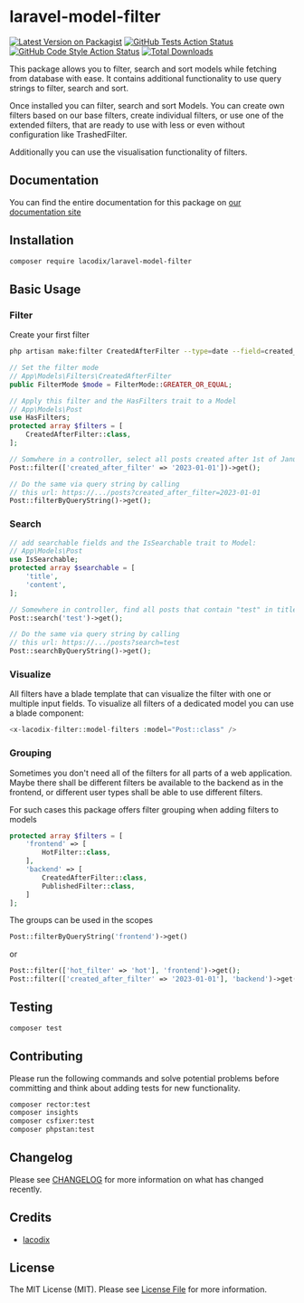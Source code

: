 # laravel-model-filter

[![Latest Version on Packagist](https://img.shields.io/packagist/v/lacodix/laravel-model-filter.svg?style=flat-square)](https://packagist.org/packages/lacodix/laravel-model-filter)
[![GitHub Tests Action Status](https://img.shields.io/github/actions/workflow/status/lacodix/laravel-model-filter/test.yaml?branch=master&label=tests&style=flat-square)](https://github.com/lacodix/laravel-model-filter/actions?query=workflow%3Atest+branch%3Amaster)
[![GitHub Code Style Action Status](https://img.shields.io/github/actions/workflow/status/lacodix/laravel-model-filter/style.yaml?branch=master&label=code%20style&style=flat-square)](https://github.com/lacodix/laravel-model-filter/actions?query=workflow%3Astyle+branch%3Amaster)
[![Total Downloads](https://img.shields.io/packagist/dt/lacodix/laravel-model-filter.svg?style=flat-square)](https://packagist.org/packages/lacodix/laravel-model-filter)

This package allows you to filter, search and sort models while fetching from database with ease.
It contains additional functionality to use query strings to filter, search and sort.

Once installed you can filter, search and sort Models.
You can create own filters based on our base filters, create individual filters, or use
one of the extended filters, that are ready to use with less or even without configuration like TrashedFilter.

Additionally you can use the visualisation functionality of filters.

## Documentation

You can find the entire documentation for this package on [our documentation site](https://www.lacodix.de/docs/laravel-model-filter)

## Installation

```bash
composer require lacodix/laravel-model-filter
```

## Basic Usage

### Filter

Create your first filter

```bash 
php artisan make:filter CreatedAfterFilter --type=date --field=created_at
```

```php
// Set the filter mode
// App\Models\Filters\CreatedAfterFilter
public FilterMode $mode = FilterMode::GREATER_OR_EQUAL;

// Apply this filter and the HasFilters trait to a Model
// App\Models\Post
use HasFilters;
protected array $filters = [
    CreatedAfterFilter::class,
];

// Somwhere in a controller, select all posts created after 1st of January 2023
Post::filter(['created_after_filter' => '2023-01-01'])->get();

// Do the same via query string by calling
// this url: https://.../posts?created_after_filter=2023-01-01
Post::filterByQueryString()->get();
```

### Search

```php
// add searchable fields and the IsSearchable trait to Model:
// App\Models\Post
use IsSearchable;
protected array $searchable = [
    'title',
    'content',
];

// Somewhere in controller, find all posts that contain "test" in title or content
Post::search('test')->get();

// Do the same via query string by calling
// this url: https://.../posts?search=test
Post::searchByQueryString()->get();
```

### Visualize

All filters have a blade template that can visualize the filter with one or multiple input fields.
To visualize all filters of a dedicated model you can use a blade component:

```php
<x-lacodix-filter::model-filters :model="Post::class" />
```

### Grouping

Sometimes you don't need all of the filters for all parts of a web application. Maybe there shall
be different filters be available to the backend as in the frontend, or different user types
shall be able to use different filters.

For such cases this package offers filter grouping when adding filters to models

```php
protected array $filters = [
    'frontend' => [
        HotFilter::class,
    ],
    'backend' => [
        CreatedAfterFilter::class,
        PublishedFilter::class,
    ]
];
```

The groups can be used in the scopes

```php
Post::filterByQueryString('frontend')->get()
```
or
```php 
Post::filter(['hot_filter' => 'hot'], 'frontend')->get();
Post::filter(['created_after_filter' => '2023-01-01'], 'backend')->get();
```

## Testing

```bash
composer test
```

## Contributing

Please run the following commands and solve potential problems before committing
and think about adding tests for new functionality.

```bash
composer rector:test
composer insights
composer csfixer:test
composer phpstan:test
```

## Changelog

Please see [CHANGELOG](CHANGELOG.md) for more information on what has changed recently.

## Credits

- [lacodix](https://github.com/lacodix)

## License

The MIT License (MIT). Please see [License File](LICENSE.md) for more information.
